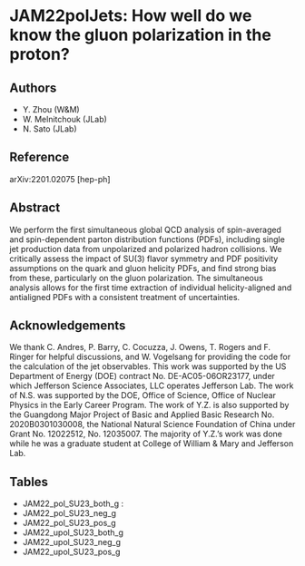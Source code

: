 # JAM22polJets: How well do we know the gluon polarization in the proton?

## Authors

- Y. Zhou (W&M)
- W. Melnitchouk (JLab)
- N. Sato (JLab)

## Reference

arXiv:2201.02075 [hep-ph]

## Abstract

We perform the first simultaneous global QCD analysis of spin-averaged and spin-dependent parton distribution functions (PDFs), including single jet production data from unpolarized and polarized hadron collisions. We critically assess the impact of SU(3) flavor symmetry and PDF positivity assumptions on the quark and gluon helicity PDFs, and find strong bias from these, particularly on the gluon polarization. The simultaneous analysis allows for the first time extraction of individual helicity-aligned and antialigned PDFs with a consistent treatment of uncertainties.


## Acknowledgements

We thank C. Andres, P. Barry, C. Cocuzza, J. Owens, T. Rogers and F. Ringer for helpful discussions, and W. Vogelsang for providing the code for the calculation of the jet observables. This work was supported by the US Department of Energy (DOE) contract No. DE-AC05-06OR23177, under which Jefferson Science Associates, LLC operates Jefferson Lab. The work of N.S. was supported by the DOE, Office of Science, Office of Nuclear Physics in the Early Career Program. The work of Y.Z. is also supported by the Guangdong Major Project of Basic and Applied Basic Research No. 2020B0301030008, the National Natural Science Foundation of China under Grant No. 12022512, No. 12035007. The majority of Y.Z.’s work was done while he was a graduate student at College of William & Mary and Jefferson Lab.


## Tables

- JAM22_pol_SU23_both_g :
- JAM22_pol_SU23_neg_g
- JAM22_pol_SU23_pos_g
- JAM22_upol_SU23_both_g
- JAM22_upol_SU23_neg_g
- JAM22_upol_SU23_pos_g 

